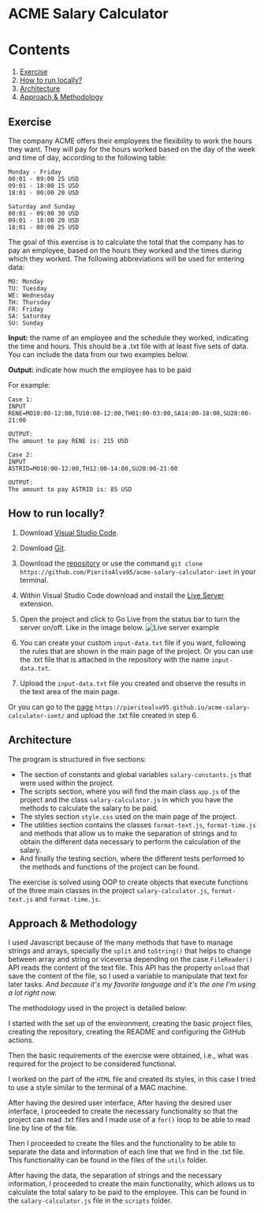 # ACME Salary Calculator

# Contents

1. [Exercise](#exercise)
2. [How to run locally?](#local)
3. [Architecture](#architecture)
4. [Approach & Methodology](#approach)

## Exercise<a name="exercise"></a>

The company ACME offers their employees the flexibility to work the hours they want. They will pay for the hours worked based on the day of the week and time of day, according to the following table:

```
Monday - Friday
00:01 - 09:00 25 USD
09:01 - 18:00 15 USD
18:01 - 00:00 20 USD

Saturday and Sunday
00:01 - 09:00 30 USD
09:01 - 18:00 20 USD
18:01 - 00:00 25 USD
```

The goal of this exercise is to calculate the total that the company has to pay an employee, based on the hours they worked and the times during which they worked. The following abbreviations will be used for entering data:

```
MO: Monday
TU: Tuesday
WE: Wednesday
TH: Thursday
FR: Friday
SA: Saturday
SU: Sunday
```

**Input:** the name of an employee and the schedule they worked, indicating the time and hours. This should be a .txt file with at least five sets of data. You can include the data from our two examples below.

**Output:** indicate how much the employee has to be paid

For example:

```
Case 1:
INPUT
RENE=MO10:00-12:00,TU10:00-12:00,TH01:00-03:00,SA14:00-18:00,SU20:00-21:00

OUTPUT:
The amount to pay RENE is: 215 USD
```

```
Case 2:
INPUT
ASTRID=MO10:00-12:00,TH12:00-14:00,SU20:00-21:00

OUTPUT:
The amount to pay ASTRID is: 85 USD
```

## How to run locally?<a name="local"></a>

1. Download [Visual Studio Code](https://code.visualstudio.com/download).

2. Download [Git](https://git-scm.com/download).

3. Download the [repository](https://github.com/PieritoAlva95/acme-salary-calculator-ioet) or use the command `git clone https://github.com/PieritoAlva95/acme-salary-calculator-ioet` in your terminal.

4. Within Visual Studio Code download and install the [Live Server](https://marketplace.visualstudio.com/items?itemName=ritwickdey.LiveServer) extension.

5. Open the project and click to Go Live from the status bar to turn the server on/off. Like in the image below.
   <img src="https://raw.githubusercontent.com/ritwickdey/vscode-live-server/master/images/Screenshot/vscode-live-server-statusbar-3.jpg" alt="Live server example">

6. You can create your custom `input-data.txt` file if you want, following the rules that are shown in the main page of the project. Or you can use the .txt file that is attached in the repository with the name `input-data.txt`.

7. Upload the `input-data.txt` file you created and observe the results in the text area of the main page.

Or you can go to the [page](https://pieritoalva95.github.io/acme-salary-calculator-ioet/) `https://pieritoalva95.github.io/acme-salary-calculator-ioet/` and upload the .txt file created in step 6.

## Architecture <a name="architecture"></a>

The program is structured in five sections:

- The section of constants and global variables `salary-constants.js` that were used within the project.
- The scripts section, where you will find the main class `app.js` of the project and the class `salary-calculator.js` in which you have the methods to calculate the salary to be paid.
- The styles section `style.css` used on the main page of the project.
- The utilities section contains the classes `format-text.js`, `format-time.js` and methods that allow us to make the separation of strings and to obtain the different data necessary to perform the calculation of the salary.
- And finally the testing section, where the different tests performed to the methods and functions of the project can be found.

The exercise is solved using OOP to create objects that execute functions of the three main classes in the project `salary-calculator.js`, `format-text.js` and `format-time.js`.

## Approach & Methodology <a name="approach"></a>

I used Javascript because of the many methods that have to manage strings and arrays, specially the `split` and `toString()` that helps to change between array and string or viceversa depending on the case.`FileReader()` API reads the content of the text file. This API has the property `onload` that save the content of the file, so I used a variable to manipulate that text for later tasks. _And because it's my favorite language and it's the one I'm using a lot right now._

The methodology used in the project is detailed below:

I started with the set up of the environment, creating the basic project files, creating the repository, creating the README and configuring the GitHub actions.

Then the basic requirements of the exercise were obtained, i.e., what was required for the project to be considered functional.

I worked on the part of the `HTML` file and created its styles, in this case I tried to use a style similar to the terminal of a MAC machine.

After having the desired user interface, After having the desired user interface, I proceeded to create the necessary functionality so that the project can read .txt files and I made use of a `for()` loop to be able to read line by line of the file.

Then I proceeded to create the files and the functionality to be able to separate the data and information of each line that we find in the .txt file. This functionality can be found in the files of the `utils` folder.

After having the data, the separation of strings and the necessary information, I proceeded to create the main functionality, which allows us to calculate the total salary to be paid to the employee. This can be found in the `salary-calculator.js` file in the `scripts` folder.
